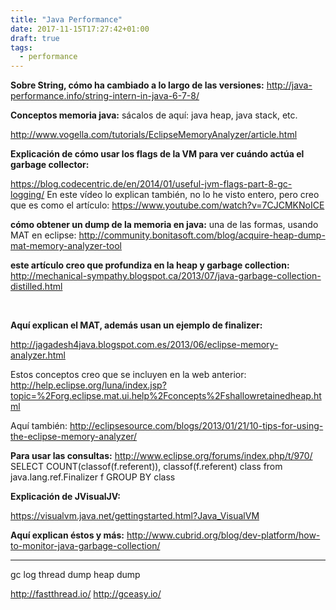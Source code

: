 ```yaml
---
title: "Java Performance"
date: 2017-11-15T17:27:42+01:00
draft: true
tags:
  - performance
---
```


<strong>Sobre String, cómo ha cambiado a lo largo de las versiones:</strong>
http://java-performance.info/string-intern-in-java-6-7-8/

<strong>Conceptos memoria java:</strong>
sácalos de aquí: java heap, java stack, etc.

http://www.vogella.com/tutorials/EclipseMemoryAnalyzer/article.html

<strong>Explicación de cómo usar los flags de la VM para ver cuándo actúa el garbage collector:</strong>

https://blog.codecentric.de/en/2014/01/useful-jvm-flags-part-8-gc-logging/
En este vídeo lo explican también, no lo he visto entero, pero creo que es como el artículo: https://www.youtube.com/watch?v=7CJCMKNoICE

<strong>cómo obtener un dump de la memoria en java:</strong>
una de las formas, usando MAT en eclipse: http://community.bonitasoft.com/blog/acquire-heap-dump-mat-memory-analyzer-tool

<strong>este artículo creo que profundiza en la heap y garbage collection:</strong>
http://mechanical-sympathy.blogspot.ca/2013/07/java-garbage-collection-distilled.html

&nbsp;

<strong>Aquí explican el MAT, además usan un ejemplo de finalizer:</strong>

http://jagadesh4java.blogspot.com.es/2013/06/eclipse-memory-analyzer.html

Estos conceptos creo que se incluyen en la web anterior:
http://help.eclipse.org/luna/index.jsp?topic=%2Forg.eclipse.mat.ui.help%2Fconcepts%2Fshallowretainedheap.html

Aquí también: http://eclipsesource.com/blogs/2013/01/21/10-tips-for-using-the-eclipse-memory-analyzer/

<strong>Para usar las consultas:</strong>
http://www.eclipse.org/forums/index.php/t/970/
SELECT COUNT(classof(f.referent)), classof(f.referent) class from
java.lang.ref.Finalizer f GROUP BY class

<strong>Explicación de JVisualJV:</strong>

https://visualvm.java.net/gettingstarted.html?Java_VisualVM

<strong>Aquí explican éstos y más:</strong>
http://www.cubrid.org/blog/dev-platform/how-to-monitor-java-garbage-collection/



---------

gc log
thread dump
heap dump

http://fastthread.io/
http://gceasy.io/
